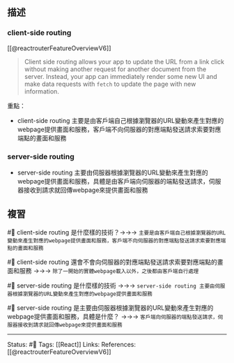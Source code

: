 ## 描述



### client-side routing 
[[@reactrouterFeatureOverviewV6]]
> Client side routing allows your app to update the URL from a link click without making another request for another document from the server. Instead, your app can immediately render some new UI and make data requests with `fetch` to update the page with new information.

重點：
- client-side routing 主要是由客戶端自己根據瀏覽器的URL變動來產生對應的webpage提供畫面和服務，客戶端不向伺服器的對應端點發送請求索要對應端點的畫面和服務



### server-side routing
- server-side routing 主要由伺服器根據瀏覽器的URL變動來產生對應的webpage提供畫面和服務，具體是由客戶端向伺服器的端點發送請求，伺服器接收到請求就回傳webpage來提供畫面和服務



## 複習
#🧠 client-side routing 是什麼樣的技術？->->-> `主要是由客戶端自己根據瀏覽器的URL變動來產生對應的webpage提供畫面和服務，客戶端不向伺服器的對應端點發送請求索要對應端點的畫面和服務`

#🧠 client-side routing 還會不會向伺服器的對應端點發送請求索要對應端點的畫面和服務 ->->-> `除了一開始的實體webpage載入以外，之後都由客戶端自行處理`

#🧠 server-side routing 是什麼樣的技術 ->->-> `server-side routing 主要由伺服器根據瀏覽器的URL變動來產生對應的webpage提供畫面和服務`

#🧠 server-side routing 是主要由伺服器根據瀏覽器的URL變動來產生對應的webpage提供畫面和服務，具體是什麼？ ->->-> `客戶端向伺服器的端點發送請求，伺服器接收到請求就回傳webpage來提供畫面和服務`

---
Status: #🌱 
Tags:
[[React]]
Links:
References:
[[@reactrouterFeatureOverviewV6]]